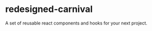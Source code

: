 # redesigned-carnival

A set of reusable react components and hooks for your next project.

[](live-demo)
